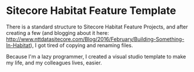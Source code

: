 # Sitecore Habitat Feature Template
There is a standard structure to Sitecore Habitat Feature Projects, and after creating a few (and blogging about it here: http://www.nttdatasitecore.com/Blog/2016/February/Building-Something-In-Habitat), I got tired of copying and renaming files. 

Because I'm a lazy programmer, I created a visual studio template to make my life, and my colleagues lives, easier. 
